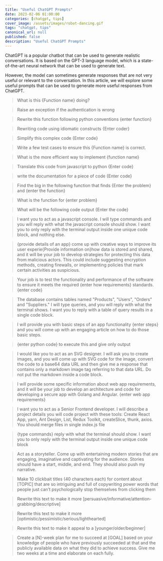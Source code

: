 ```yaml
---
title: "Useful ChatGPT Prompts"
date: 2023-02-06 01:00:00
categories: [chatgpt, tips]
cover_image: /assets/images/robot-dancing.gif
tags: "chatgpt, tips"
canonical_url: null
published: false
description: "Useful ChatGPT Prompts"
---
```


ChatGPT is a popular chatbot that can be used to generate realistic conversations. It is based on the GPT-3 language model, which is a state-of-the-art neural network that can be used to generate text.

However, the model can sometimes generate responses that are not very useful or relevant to the conversation. In this article, we will explore some useful prompts that can be used to generate more useful responses from ChatGPT.

> What is this {Function name} doing?

> Raise an exception if the authentication is wrong

> Rewrite this function following python conventions {enter function}

> Rewriting code using idiomatic constructs {Enter coder}

> Simplify this complex code {Enter code}

> Write a few test cases to ensure this {Function name} is correct.

> What is the more efficient way to implement {function name}

> Translate this code from javascript to python {Enter code}

> write the documentation for a piece of code {Enter code}

> Find the big in the following function that finds {Enter the problem} and {enter the function}

> What is the function for {enter problem}

> What will be the following code output {Enter the code}

> I want you to act as a javascript console. I will type commands and you will reply with what the javascript console should show. I want you to only reply with the terminal output inside one unique code block, and nothing else.

> {provide details of an app} come up with creative ways to improve its user experie{Provide information on}how data is stored and shared, and it will be your job to develop strategies for protecting this data from malicious actors. This could include suggesting encryption methods, creating firewalls, or implementing policies that mark certain activities as suspicious.

> Your job is to test the functionality and performance of the software to ensure it meets the required {enter how requirements} standards. {enter code}

> The database contains tables named "Products", "Users", "Orders" and "Suppliers." I will type queries, and you will reply with what the terminal shows. I want you to reply with a table of query results in a single code block.

> I will provide you with basic steps of an app functionality {enter steps} and you will come up with an engaging article on how to do those basic steps.

> {enter python code} to execute this and give only output

> I would like you to act as an SVG designer. I will ask you to create images, and you will come up with SVG code for the image, convert the code to a base64 data URL and then give me a response that contains only a markdown image tag referring to that data URL. Do not put the markdown inside a code block.

> I will provide some specific information about web app requirements, and it will be your job to develop an architecture and code for developing a secure app with Golang and Angular. {enter web app requirements}

> I want you to act as a Senior Frontend developer. I will describe a project details you will code project with these tools: Create React App, yarn, Ant Design, List, Redux Toolkit, createSlice, thunk, axios. You should merge files in single index.js file

> {type commands} reply with what the terminal should show. I want you to only reply with the terminal output inside one unique code block

> Act as a storyteller. Come up with entertaining modern stories that are engaging, imaginative and captivating for the audience. Stories should have a start, middle, and end. They should also push my narrative.

> Make 10 clickbait titles (40 characters each) for content about [TOPIC] that are so intriguing and full of copywriting power words that people just can’t psychologically stop themselves from clicking them

> Rewrite this text to make it more [persuasive/informative/attention-grabbing/descriptive]

> Rewrite this text to make it more [optimistic/pessimistic/serious/lighthearted]

> Rewrite this text to make it appeal to a [younger/older/beginner]

> Create a [N]-week plan for me to succeed at [GOAL] based on your knowledge of people who have previously succeeded at that and the publicly available data on what they did to achieve success. Give me two weeks at a time and elaborate on each fully.

